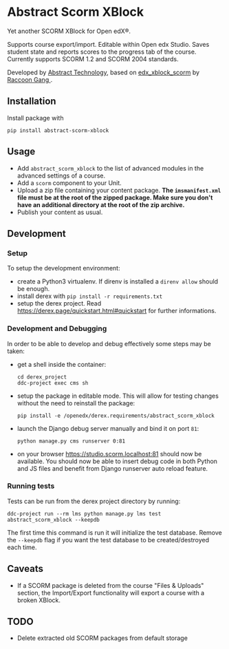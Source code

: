 # Abstract Scorm XBlock

Yet another SCORM XBlock for Open edX®.

Supports course export/import. Editable within Open edx Studio. Saves student state and reports scores to the progress tab of the course.
Currently supports SCORM 1.2 and SCORM 2004 standards.

Developed by [Abstract Technology](https://abstract-technology.de/), based on [edx_xblock_scorm](https://github.com/raccoongang/edx_xblock_scorm/) by [Raccoon Gang
](https://raccoongang.com/).

## Installation

Install package with

    pip install abstract-scorm-xblock

## Usage

- Add `abstract_scorm_xblock` to the list of advanced modules in the advanced settings of a course.
- Add a `scorm` component to your Unit.
- Upload a zip file containing your content package. **The `imsmanifest.xml` file must be at the root of the zipped package. Make sure you don't have an additional directory at the root of the zip archive.**
- Publish your content as usual.

## Development

### Setup

To setup the development environment:

- create a Python3 virtualenv. If direnv is installed a `direnv allow` should be enough.
- install derex with `pip install -r requirements.txt`
- setup the derex project. Read https://derex.page/quickstart.html#quickstart for further informations.

### Development and Debugging

In order to be able to develop and debug effectively some steps may be taken:

- get a shell inside the container:

  ```
  cd derex_project
  ddc-project exec cms sh
  ```

- setup the package in editable mode. This will allow for testing changes without the need to reinstall the package:

  ```
  pip install -e /openedx/derex.requirements/abstract_scorm_xblock
  ```

- launch the Django debug server manually and bind it on port `81`:

  ```
  python manage.py cms runserver 0:81
  ```

- on your browser https://studio.scorm.localhost:81 should now be available. You should now be able to insert debug code in both Python and JS files and benefit from Django runserver auto reload feature.

### Running tests

Tests can be run from the derex project directory by running:

    ddc-project run --rm lms python manage.py lms test abstract_scorm_xblock --keepdb

The first time this command is run it will initialize the test database. Remove the `--keepdb` flag if you want the test database to be created/destroyed each time.

## Caveats

- If a SCORM package is deleted from the course "Files & Uploads" section, the Import/Export functionality will export a course with a broken XBlock.

## TODO

- Delete extracted old SCORM packages from default storage
